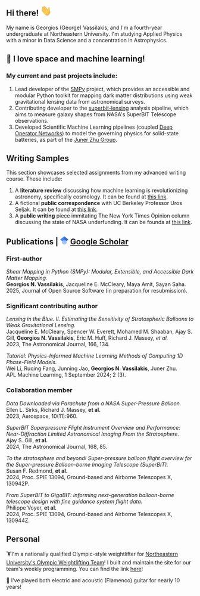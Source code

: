 ## Hi there! <img src="https://raw.githubusercontent.com/GeorgeVassilakis/GeorgeVassilakis/main/wave.gif" width="30px">

My name is Georgios (George) Vassilakis, and I'm a fourth-year undergraduate at Northeastern University. I'm studying Applied Physics with a minor in Data Science and a concentration in Astrophysics. 

## 🔭 I love space and machine learning! 
### My current and past projects include:
1. Lead developer of the [SMPy](https://github.com/GeorgeVassilakis/SMPy) project, which provides an accessible and modular Python toolkit for mapping dark matter distributions using weak gravitational lensing data from astronomical surveys.
2. Contributing developer to the [superbit-lensing](https://github.com/superbit-collaboration/superbit-lensing) analysis pipeline, which aims to measure galaxy shapes from NASA's SuperBIT Telescope observations.
3. Developed Scientific Machine Learning pipelines (coupled [Deep Operator Networks](https://www.nature.com/articles/s42256-021-00302-5)) to model the governing physics for solid-state batteries, as part of the [Juner Zhu Group](https://www.zhujuner.com/).

## Writing Samples
This section showcases selected assignments from my advanced writing course. These include:
1. A **literature review** discussing how machine learning is revolutionizing astronomy, specifically cosmology. It can be found at [this link](https://northeastern-my.sharepoint.com/:w:/g/personal/vassilakis_g_northeastern_edu/ERlyVw5lqRtChwMDprOe0jkBj1Znyxu7uUtJ4YcgyMl2Zw?e=Gr33iH).
2. A fictional **public correspondence** with UC Berkeley Professor Uros Seljak. It can be found at [this link](https://northeastern-my.sharepoint.com/:w:/g/personal/vassilakis_g_northeastern_edu/ETYRpnX11jJFh8pljOA6Y3IBUaYMPn5ahlwTZZTaiY0T6g?e=XVfvfb).
3. A **public writing** piece immitating The New York Times Opinion column discussing the state of NASA underfunding. It can be founda at [this link](https://georgevassilakis.github.io/advanced_writing/).

## Publications | <img src="https://raw.githubusercontent.com/GeorgeVassilakis/GeorgeVassilakis/main/Google_Scholar_logo.svg" width="22px"> [Google Scholar](https://scholar.google.com/citations?user=KYnQtF4AAAAJ&hl=en) 

### First-author
*Shear Mapping in Python (SMPy): Modular, Extensible, and Accessible Dark Matter Mapping.*  
**Georgios N. Vassilakis**, Jacqueline E. McCleary, Maya Amit, Sayan Saha.  
2025, Journal of Open Source Software (in preparation for resubmission).  

### Significant contributing author
*Lensing in the Blue. II. Estimating the Sensitivity of Stratospheric Balloons to Weak Gravitational Lensing.*  
Jacqueline E. McCleary, Spencer W. Everett, Mohamed M. Shaaban, Ajay S. Gill, **Georgios N. Vassilakis**, Eric M. Huff, Richard J. Massey, *et al.*  
2023, The Astronomical Journal, 166, 134.  

*Tutorial: Physics-Informed Machine Learning Methods of Computing 1D Phase-Field Models.*  
Wei Li, Ruqing Fang, Junning Jao, **Georgios N. Vassilakis**, Juner Zhu.  
APL Machine Learning, 1 September 2024; 2 (3).  

### Collaboration member
*Data Downloaded via Parachute from a NASA Super-Pressure Balloon.*  
Ellen L. Sirks, Richard J. Massey, **et al.**  
2023, Aerospace, 10(11):960.  

*SuperBIT Superpressure Flight Instrument Overview and Performance: Near-Diffraction Limited Astronomical Imaging From the Stratosphere.*  
Ajay S. Gill, **et al.**  
2024, The Astronomical Journal, 168, 85.  

*To the stratosphere and beyond! Super-pressure balloon flight overview for the Super-pressure Balloon-borne Imaging Telescope (SuperBIT).*  
Susan F. Redmond, **et al.**  
2024, Proc. SPIE 13094, Ground-based and Airborne Telescopes X, 130942P.  

*From SuperBIT to GigaBIT: informing next-generation balloon-borne telescope design with fine guidance system flight data.*  
Philippe Voyer, **et al.**  
2024, Proc. SPIE 13094, Ground-based and Airborne Telescopes X, 130944Z.

## Personal
🏋️I'm a nationally qualified Olympic-style weightlifter for [Northeastern University's Olympic Weightlifting Team](https://www.instagram.com/nuweightlifting/)! I built and maintain the site for our team's weekly programming. You can find the link [here](https://georgevassilakis.github.io/NUWeightlifting-Program/)!

🎸 I've played both electric and acoustic (Flamenco) guitar for nearly 10 years!




<!--
**GeorgeVassilakis/GeorgeVassilakis** is a ✨ _special_ ✨ repository because its `README.md` (this file) appears on your GitHub profile.

Here are some ideas to get you started:

- 🔭 I’m currently working on ...
- 🌱 I’m currently learning ...
- 👯 I’m looking to collaborate on ...
- 🤔 I’m looking for help with ...
- 💬 Ask me about ...
- 📫 How to reach me: ...
- 😄 Pronouns: ...
- ⚡ Fun fact: ...
-->
